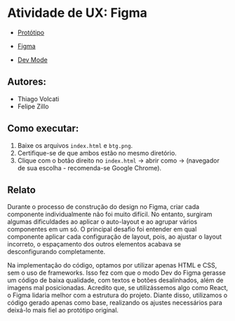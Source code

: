 # Atividade de UX: Figma

* [Protótipo](https://www.figma.com/proto/oBBbwsV6av2k2ck2TYxlWx/ponderada?node-id=2-59&t=rTAIziiAc8vg0O9A-1)

* [Figma](https://www.figma.com/design/oBBbwsV6av2k2ck2TYxlWx/ponderada?node-id=0-1&p=f&t=rTAIziiAc8vg0O9A-0)

* [Dev Mode](https://www.figma.com/design/oBBbwsV6av2k2ck2TYxlWx/ponderada?node-id=0-1&m=dev&t=rTAIziiAc8vg0O9A-1)


## Autores: 

* Thiago Volcati
* Felipe Zillo

## Como executar:

1. Baixe os arquivos `index.html` e `btg.png`.
2. Certifique-se de que ambos estão no mesmo diretório.
3. Clique com o botão direito no `index.html` -> abrir como -> (navegador de sua escolha - recomenda-se Google Chrome).

## Relato

Durante o processo de construção do design no Figma, criar cada componente individualmente não foi muito difícil. No entanto, surgiram algumas dificuldades ao aplicar o auto-layout e ao agrupar vários componentes em um só. O principal desafio foi entender em qual componente aplicar cada configuração de layout, pois, ao ajustar o layout incorreto, o espaçamento dos outros elementos acabava se desconfigurando completamente.

Na implementação do código, optamos por utilizar apenas HTML e CSS, sem o uso de frameworks. Isso fez com que o modo Dev do Figma gerasse um código de baixa qualidade, com textos e botões desalinhados, além de imagens mal posicionadas. Acredito que, se utilizássemos algo como React, o Figma lidaria melhor com a estrutura do projeto. Diante disso, utilizamos o código gerado apenas como base, realizando os ajustes necessários para deixá-lo mais fiel ao protótipo original.

